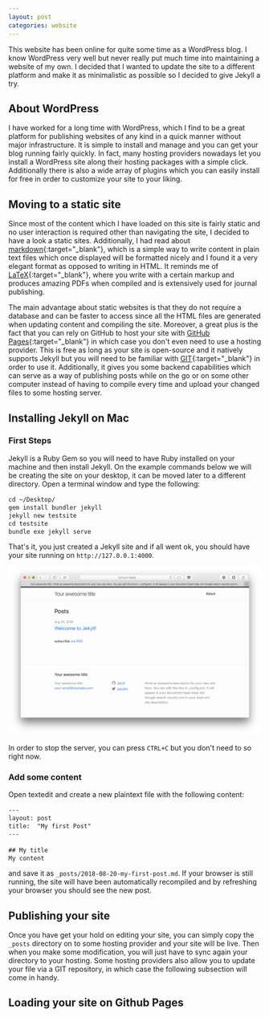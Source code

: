 ```yaml
---
layout: post
categories: website
---
```

This website has been online for quite some time as a WordPress blog. I know WordPress very well but never really put much time into maintaining a website of my own. I decided that I wanted to update the site to a different platform and make it as minimalistic as possible so I decided to give Jekyll a try.<!--more-->

## About WordPress
I have worked for a long time with WordPress, which I find to be a great platform for publishing websites of any kind in a quick manner without major infrastructure. It is simple to install and manage and you can get your blog running fairly quickly. In fact, many hosting providers nowadays let you install a WordPress site along their hosting packages with a simple click. Additionally there is also a wide array of plugins which you can easily install for free in order to customize your site to your liking.

## Moving to a static site
Since most of the content which I have loaded on this site is fairly static and no user interaction is required other than navigating the site, I decided to have a look a static sites. Additionally, I had read about [markdown](https://en.wikipedia.org/wiki/Markdown){:target="_blank"}, which is a simple way to write content in plain text files which once displayed will be formatted nicely and I found it a very elegant format as opposed to writing in HTML. It reminds me of [LaTeX](https://en.wikipedia.org/wiki/LaTeX){:target="_blank"}, where you write with a certain markup and produces amazing PDFs when compiled and is extensively used for journal publishing.

The main advantage about static websites is that they do not require a database and can be faster to access since all the HTML files are generated when updating content and compiling the site. Moreover, a great plus is the fact that you can rely on GitHub to host your site with [GitHub Pages](https://pages.github.com){:target="_blank"} in which case you don't even need to use a hosting provider. This is free as long as your site is open-source and it natively supports Jekyll but you will need to be familiar with [GIT](https://en.wikipedia.org/wiki/Git){:target="_blank"} in order to use it. Additionally, it gives you some backend capabilities which can serve as a way of publishing posts while on the go or on some other computer instead of having to compile every time and upload your changed files to some hosting server.

## Installing Jekyll on Mac
### First Steps
Jekyll is a Ruby Gem so you will need to have Ruby installed on your machine and then install Jekyll. On the example commands below we will be creating the site on your desktop, it can be moved later to a different directory. Open a terminal window and type the following:
```
cd ~/Desktop/
gem install bundler jekyll
jekyll new testsite
cd testsite
bundle exe jekyll serve
```

That's it, you just created a Jekyll site and if all went ok, you should have your site running on `http://127.0.0.1:4000`.

![Empty Jekyll site](/img/empty_jekyll_site.png)

In order to stop the server, you can press `CTRL+C` but you don't need to so right now.

### Add some content
Open textedit and create a new plaintext file with the following content:
```
---
layout: post
title:  "My first Post"
---

## My title
My content
```
and save it as `_posts/2018-08-20-my-first-post.md`. If your browser is still running, the site will have been automatically recompiled and by refreshing your browser you should see the new post.

## Publishing your site
Once you have get your hold on editing your site, you can simply copy the `_posts` directory on to some hosting provider and your site will be live. Then when you make some modification, you will just have to sync again your directory to your hosting. Some hosting providers also allow you to update your file via a GIT repository, in which case the following subsection will come in handy.

## Loading your site on Github Pages
